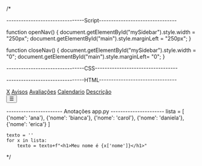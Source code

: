 
/* 

--------------------------------Script--------------------------------

function openNav() {
    document.getElementById("mySidebar").style.width = "250px";
    document.getElementById("main").style.marginLeft = "250px";
  }
  
  function closeNav() {
    document.getElementById("mySidebar").style.width = "0";
    document.getElementById("main").style.marginLeft= "0";
  }
  
--------------------------------CSS----------------------------------

 

--------------------------------HTML--------------------------------

<div id="mySidebar" class="sidebar">
  <a href="javascript:void(0)" class="closebtn" onclick="closeNav()">X</a>
  <a href="#">Avisos</a>
  <a href="#">Avaliações</a>
  <a href="#">Calendario</a>
  <a href="#">Descrição</a>
</div>

<div id="main">
  <button class="openbtn" onclick="openNav()">☰</button>  
</div>


----------------------- Anotações app.py ----------------------
  lista = [
        {'nome': 'ana'},
        {'nome': 'bianca'},
        {'nome': 'carol'},
        {'nome': 'daniela'},
        {'nome': 'erica'}
            ]
   
    texto = ''
    for x in lista:
        texto = texto+f"<h1>Meu nome é {x['nome']}</h1>"


*/